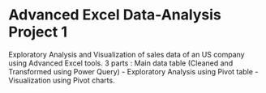 # Advanced Excel Data-Analysis Project 1
Exploratory Analysis and Visualization of sales data of an US company using Advanced Excel tools.
3 parts : Main data table (Cleaned and Transformed using Power Query) - Exploratory Analysis using Pivot table - Visualization using Pivot charts.
